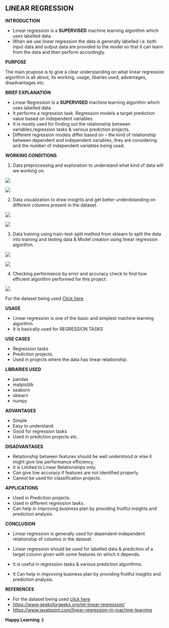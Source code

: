 ## **LINEAR REGRESSION**

**INTRODUCTION**
- Linear regression is a **SUPERVISED** machine learning algorithm which uses labelled data.
-  When we use linear regression the data is generally labelled i.e. both input data and output data are provided to the model so that it can learn from the data and then perform accordingly.

**PURPOSE**

The main prupose is to give a clear understanding on what linear regression algorithm is all about, its working, usage, libaries used, advantages, disadvantages etc.

**BRIEF EXPLANATION**
- Linear Regression is a **SUPERVISED** machine learning algorithm which uses labelled data. 
- It performs a regression task. Regression models a target prediction value based on independent variables.
- It is mostly used for finding out the relationship between variables,regression tasks & various prediction projects. 
- Different regression models differ based on – the kind of relationship between dependent and independent variables, they are considering and the number of independent variables being used.

**WORKING CONDITIONS**
1.  Data preprocessing and exploration to understand what kind of data will we working on.

![](https://github.com/ayushi424/DS-ScriptsNook/blob/main/Machine%20Learning/Algorithms/Linear%20Regression/Images/lr1.jpg)

![](https://github.com/ayushi424/DS-ScriptsNook/blob/main/Machine%20Learning/Algorithms/Linear%20Regression/Images/lr2.jpg)


2.  Data visualization to draw insights and get better underdstanding on different columns present in the dataset.

![](https://github.com/ayushi424/DS-ScriptsNook/blob/main/Machine%20Learning/Algorithms/Linear%20Regression/Images/lr3.jpg)

![](https://github.com/ayushi424/DS-ScriptsNook/blob/main/Machine%20Learning/Algorithms/Linear%20Regression/Images/lr4.jpg)


3.  Data training using train-test-split method from sklearn to split the data into training and testing data & Model creation using linear regression algorithm. 

![](https://github.com/ayushi424/DS-ScriptsNook/blob/main/Machine%20Learning/Algorithms/Linear%20Regression/Images/lr5.jpg)

![](https://github.com/ayushi424/DS-ScriptsNook/blob/main/Machine%20Learning/Algorithms/Linear%20Regression/Images/lr6.jpg)

4.  Checking performance by error and accuracy check to find how efficient algorithm performed for this project.

![](https://github.com/ayushi424/DS-ScriptsNook/blob/main/Machine%20Learning/Algorithms/Linear%20Regression/Images/lr7.jpg)



For the dataset being used [Click here](https://www.kaggle.com/quantbruce/real-estate-price-prediction)

**USAGE**
- Linear regression is one of the basic and simplest machine learning algorithm.
- It is basically used for REGRESSION TASKS

**USE CASES**
- Regression tasks
- Prediction projects.
- Used in projects where the data has linear relationship.

**LIBRARIES USED**
- pandas
- matplotlib
- seaborn
- sklearn
- numpy

**ADVANTAGES**
- Simple
- Easy to understand
- Good for regression tasks
- Used in prediction projects etc.

**DISADVANTAGES**
- Relationship between features should be well understood or else it might give low performance efficiency.
- It is Limited to Linear Relationships only.
- Can give low accuracy if features are not identified properly.
- Cannot be used for classification projects.

**APPLICATIONS**
- Used in Prediction projects.
- Used in different regression tasks.
- Can help in improving business plan by providing fruitful insights and prediction analysis.

**CONCLUSION**
*   Linear regression is generally used for dependent-independent relationship of columns in the dataset.

*   Linear regression should be used for labelled data & prediction of a target column given with some features on which it depends.

*   It is useful in regression tasks & various prediction algorithms.

*   It Can help in improving business plan by providing fruitful insights and prediction analysis.


**REFERENCES**

- For the dataset being used [click here](https://www.kaggle.com/quantbruce/real-estate-price-prediction)
- https://www.geeksforgeeks.org/ml-linear-regression/
- https://www.javatpoint.com/linear-regression-in-machine-learning




**Happy Learning :)**

